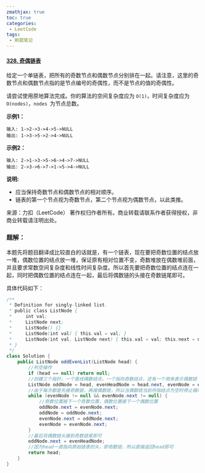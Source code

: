 ```yaml
---
zmathjax: true
toc: true
categories:
 - LeetCode
tags:
 - 刷题笔记
---
```


#### [328. 奇偶链表](https://leetcode-cn.com/problems/odd-even-linked-list/)

给定一个单链表，把所有的奇数节点和偶数节点分别排在一起。请注意，这里的奇数节点和偶数节点指的是节点编号的奇偶性，而不是节点的值的奇偶性。

<!--more-->

请尝试使用原地算法完成。你的算法的空间复杂度应为 `O(1)`，时间复杂度应为 `O(nodes)`，`nodes `为节点总数。

 **示例1：**

```
输入: 1->2->3->4->5->NULL
输出: 1->3->5->2->4->NULL
```

**示例2：**

```
输入: 2->1->3->5->6->4->7->NULL 
输出: 2->3->6->7->1->5->4->NULL
```

**说明:**

- 应当保持奇数节点和偶数节点的相对顺序。
- 链表的第一个节点视为奇数节点，第二个节点视为偶数节点，以此类推。

来源：力扣（LeetCode）
著作权归作者所有。商业转载请联系作者获得授权，非商业转载请注明出处。

### 题解：

本题先将题目翻译成比较直白的话就是，有一个链表，现在要把奇数位置的结点放一堆，偶数位置的结点放一堆，保证原有相对位置不变，奇数堆放在偶数堆前面，并且要求常数空间复杂度和线性时间复杂度。所以首先要把奇数位置的结点连在一起，同时把偶数位置的结点连在一起，最后将偶数链的头接在奇数链尾即可。

具体代码如下：

```java
/**
 * Definition for singly-linked list.
 * public class ListNode {
 *     int val;
 *     ListNode next;
 *     ListNode() {}
 *     ListNode(int val) { this.val = val; }
 *     ListNode(int val, ListNode next) { this.val = val; this.next = next; }
 * }
 */
class Solution {
    public ListNode oddEvenList(ListNode head) {
        //判空操作
        if (head == null) return null;
        //创建三个指针，一个直线偶数结点，一个指向奇数结点，还有一个用来表示偶数链
        ListNode oddNode = head, evenHeadNode = head.next, evenNode = evenHeadNode;
        //由于每次都是先接奇数链，再接偶数链，所以当偶数链当前所指结点为空时停止循环
        while (evenNode != null && evenNode.next != null) {
            //奇数位置接下一个奇数位置，偶数位置接下一个偶数位置
            oddNode.next = evenNode.next;
            oddNode = oddNode.next;
            evenNode.next = oddNode.next;
            evenNode = evenNode.next;
        }
        //最后将偶数链头接到奇数链尾即可
        oddNode.next = evenHeadNode;
        //因为head一直指向原始链表的头，即奇数链，所以直接返回head即可
        return head;
    }
}
```

